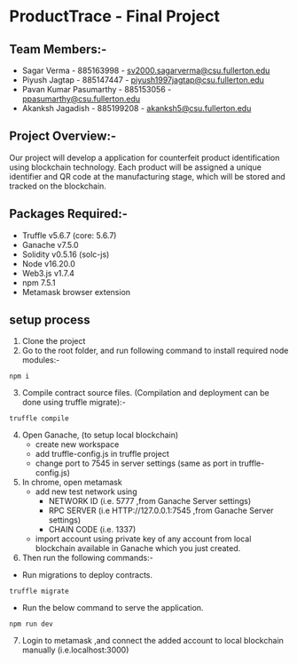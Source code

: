 # ProductTrace - Final Project


## Team Members:-
- Sagar Verma - 885163998 - sv2000.sagarverma@csu.fullerton.edu
- Piyush Jagtap - 885147447 - piyush1997jagtap@csu.fullerton.edu
- Pavan Kumar Pasumarthy - 885153056 - ppasumarthy@csu.fullerton.edu
- Akanksh Jagadish - 885199208 - akanksh5@csu.fullerton.edu


## Project Overview:-
Our project will develop a application for counterfeit product identification using blockchain
technology. Each product will be assigned a unique identifier and QR code at the manufacturing
stage, which will be stored and tracked on the blockchain.


## Packages Required:-
- Truffle v5.6.7 (core: 5.6.7)
- Ganache v7.5.0
- Solidity v0.5.16 (solc-js)
- Node v16.20.0
- Web3.js v1.7.4
- npm 7.5.1
- Metamask browser extension

    
## setup process 

1. Clone the project
2. Go to the root folder, and run following command to install required node modules:-
```
npm i
```
3. Compile contract source files. (Compilation and deployment can be done using truffle migrate):-
```
truffle compile
```
4. Open Ganache, (to setup local blockchain)
    - create new workspace
    - add truffle-config.js  in truffle project 
    - change port to 7545 in server settings (same as port in truffle-config.js)
5. In chrome, open metamask 
   - add new test network using  
        - NETWORK ID (i.e. 5777 ,from Ganache Server settings) 
        - RPC SERVER (i.e HTTP://127.0.0.1:7545 ,from Ganache Server settings)
        - CHAIN CODE (i.e. 1337)
   - import account using private key of any account from local blockchain available in Ganache which you just created.
6. Then run the following commands:-
- Run migrations to deploy contracts.
```
truffle migrate
```

- Run the below command to serve the application.
```
npm run dev 
``` 
7. Login to metamask ,and connect the added account to local blockchain manually (i.e.localhost:3000)
